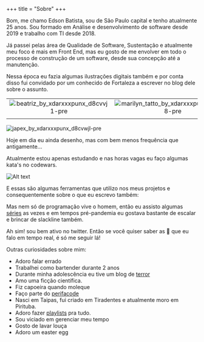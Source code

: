 +++
title = "Sobre"
+++


Bom, me chamo Edson Batista, sou de São Paulo capital e tenho atualmente 25 anos.
Sou formado em Análise e desenvolvimento de software desde 2019 e trabalho com TI 
desde 2018.

Já passei pelas área de Qualidade de Software, Sustentação
e atualmente meu foco é mais em Front End, mas eu gosto de me envolver 
em todo o processo de construção de um software, desde sua concepção até a manutenção.

Nessa época eu fazia algumas ilustrações digitais também e por conta disso fui convidado por um conhecido de Fortaleza a escrever no blog dele sobre o assunto.

|                                                                                                                                             |                                                                                                                                                   |
| :-----------------------------------------------------------------------------------------------------------------------------------------: | :-----------------------------------------------------------------------------------------------------------------------------------------------: |
| ![beatriz_by_xdarxxxpunx_d8cvvj1-pre](https://user-images.githubusercontent.com/36284169/93804820-3912b580-fc1d-11ea-9e36-9e976375e657.jpg) | ![marilyn_tatto_by_xdarxxxpunx_d33lqz8-pre](https://user-images.githubusercontent.com/36284169/93804975-6a8b8100-fc1d-11ea-8903-f4f810e2df06.jpg) |
|                                                                                                                                             |

![japex_by_xdarxxxpunx_d8cvwjl-pre](https://user-images.githubusercontent.com/36284169/93805140-acb4c280-fc1d-11ea-95c0-f7c5c9ea5e18.jpg)

Hoje em dia eu ainda desenho, mas com bem menos frequência que antigamente...

Atualmente estou apenas estudando e nas horas vagas eu faço algumas kata's no codewars.

![Alt text](https://www.codewars.com/users/jreeeedd/badges/large)

E essas são algumas ferramentas que utilizo nos meus projetos e consequentemente sobre o que eu escrevo também:

Mas nem só de programação vive o homem, então eu assisto algumas [séries](https://www.tvtime.com/en/user/29979508/profile
) as vezes e em tempos pré-pandemia eu gostava bastante de escalar e brincar de slackline também.

Ah sim! sou bem ativo no twitter. Então se você quiser saber as 💩 que eu falo em tempo real, é só me seguir lá! 

Outras curiosidades sobre mim:

- Adoro falar errado
- Trabalhei como bartender durante 2 anos
- Durante minha adolescência eu tive um blog de [terror](https://dunkell.blogspot.com/)
- Amo uma ficção científica.
- Fiz capoeira quando moleque
- Faço parte do [perifacode](https://perifacode.com/)
- Nasci em Taipas, fui criado em Tiradentes e atualmente moro em Pirituba.
- Adoro fazer [playlists](https://open.spotify.com/user/xusp3qsfljlqe9qov922qc1z7) pra tudo.
- Sou viciado em gerenciar meu tempo
- Gosto de lavar louça
- Adoro um easter egg